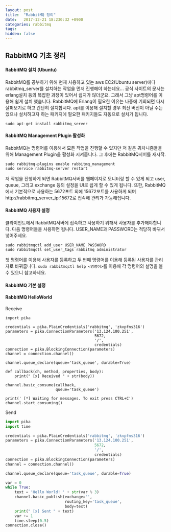 ```yaml
---
layout: post
title:  "RabbitMQ 정리"
date:   2017-12-21 18:230:32 +0900
categories: rabbitmq
tags:
hidden: false
---
```

## RabbitMQ 기초 정리
#### RabbitMQ 설치 (Ubuntu)
RabbitMQ를 공부하기 위해 현재 사용하고 있는 aws EC2(Ubuntu server)에다 rabbitmq_server를 설치하는 작업을 먼저 진행해야 하는데요... 공식 사이트의 문서는 erlang설치 등의 복잡한 과정이 있어서 쉽지가 않더군요. 그래서 그냥 apt명령어를 이용해 쉽게 설치 했습니다. RabbitMQ에 Erlang이 필요한 이유는 나중에 기회되면 다시 살펴보기로 하고 간단히 설치합시다. apt를 이용해 설치할 경우 최신 버전이 아닐 수는 있으나 설치하고자 하는 패키지에 필요한 패키지들도 자동으로 설치가 됩니다.
```
sudo apt-get install rabbitmq_server
```

#### RabbitMQ Management Plugin 활성화
RabbitMQ는 명령어를 이용해서 모든 작업을 진행할 수 있지만 저 같은 귀차니즘들을 위해 Management Plugin을 활성화 시켜줍니다. 그 후에는 RabbitMQ서버를 재시작.
```
sudo rabbitmq-plugins enable rabbitmq_management
sudo service rabbitmq-server restart
```
저 작업을 진행하게 되면 RabbitMQ서버를 웹페이지로 모니터링 할 수 있게 되고 user, queue, 그리고 exchange 등의 설정을 UI로 쉽게 할 수 있게 됩니다. 또한, RabbitMQ에서 기본적으로 사용하는 5672포트 외에 15672포트를 사용하게 되며 http://rabbitmq_server_ip:15672로 접속해 관리가 가능해집니다.

#### RabbitMQ 사용자 설정
클라이언트에서 RabbitMQ서버에 접속하고 사용하기 위해서 사용자를 추가해야합니다. 다음 명령어들을 사용하면 됩니다. USER_NAME과 PASSWORD는 적당히 바꿔서 넣어주세요.
```
sudo rabbitmqctl add_user USER_NAME PASSWORD
sudo rabbitmqctl set_user_tags rabbitmq administrator
```
첫 명령어를 이용해 사용자를 등록하고 두 번째 명령어를 이용해 등록된 사용자를 관리자로 바꿔줍니다. `sudo rabbitmqctl help <명령어>`를 이용해 각 명령어의 설명을 볼 수 있으니 참고하세요.

#### RabbitMQ 기본 설정

#### RabbitMQ HelloWorld
Receive
```pytnon
import pika

credentials = pika.PlainCredentials('rabbitmq', 'zkvpfns316')
parameters = pika.ConnectionParameters('13.124.100.251',
                                       5672,
                                       '/',
                                       credentials)
connection = pika.BlockingConnection(parameters)
channel = connection.channel()

channel.queue_declare(queue='task_queue', durable=True)

def callback(ch, method, properties, body):
	print(" [x] Received " + str(body))

channel.basic_consume(callback,
                      queue='task_queue')

print(' [*] Waiting for messages. To exit press CTRL+C')
channel.start_consuming()
```

Send
```python
import pika
import time

credentials = pika.PlainCredentials('rabbitmq', 'zkvpfns316')
parameters = pika.ConnectionParameters('13.124.100.251',
                                       5672,
                                       '/',
                                       credentials)
connection = pika.BlockingConnection(parameters)
channel = connection.channel()

channel.queue_declare(queue='task_queue', durable=True)

var = 0
while True:
	text = 'Hello World! ' + str(var % 3)
	channel.basic_publish(exchange='',
						  routing_key='task_queue',
						  body=text)
	print(" [x] Sent " + text)
	var += 1
	time.sleep(0.5)
connection.close()
```
